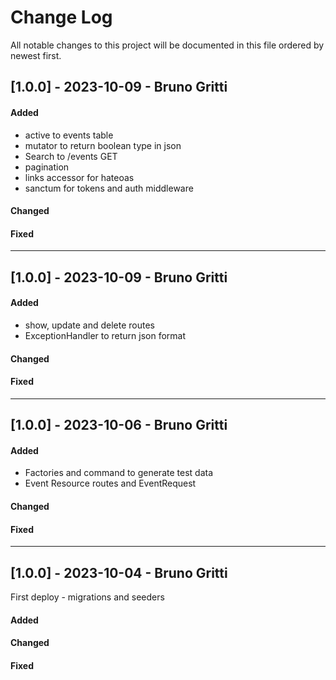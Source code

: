 
# Change Log
All notable changes to this project will be documented in this file ordered by newest first.


## [1.0.0] - 2023-10-09 - Bruno Gritti
 
#### Added
 - active to events table
 - mutator to return boolean type in json
 - Search to /events GET
 - pagination
 - links accessor for hateoas
 - sanctum for tokens and auth middleware
#### Changed
#### Fixed

---

## [1.0.0] - 2023-10-09 - Bruno Gritti
 
#### Added
 - show, update and delete routes
 - ExceptionHandler to return json format
#### Changed
#### Fixed

---

## [1.0.0] - 2023-10-06 - Bruno Gritti
 
#### Added
 - Factories and command to generate test data
 - Event Resource routes and EventRequest
#### Changed
#### Fixed

---

## [1.0.0] - 2023-10-04 - Bruno Gritti
  
First deploy - migrations and seeders
 
#### Added
#### Changed
#### Fixed